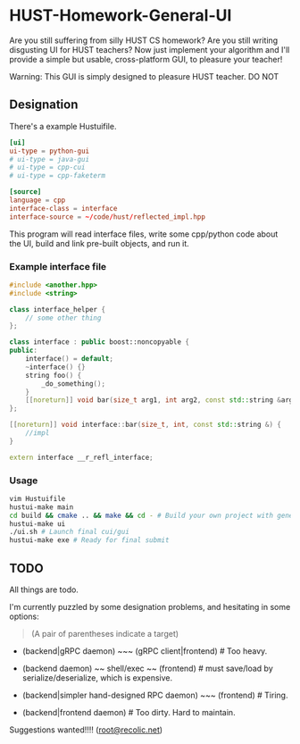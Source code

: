 # HUST-Homework-General-UI

Are you still suffering from silly HUST CS homework? Are you still writing disgusting UI for HUST teachers? Now just implement your algorithm and I'll provide a simple but usable, cross-platform GUI, to pleasure your teacher!

Warning: This GUI is simply designed to pleasure HUST teacher. DO NOT 

## Designation
There's a example Hustuifile.

```conf
[ui]
ui-type = python-gui
# ui-type = java-gui
# ui-type = cpp-cui
# ui-type = cpp-faketerm

[source]
language = cpp
interface-class = interface
interface-source = ~/code/hust/reflected_impl.hpp
```

This program will read interface files, write some cpp/python code about the UI, build and link pre-built objects, and run it.

### Example interface file
```C++
#include <another.hpp>
#include <string>

class interface_helper {
    // some other thing
};

class interface : public boost::noncopyable {
public:
    interface() = default;
    ~interface() {}
    string foo() {
        _do_something();
    }
    [[noreturn]] void bar(size_t arg1, int arg2, const std::string &arg3);
};

[[noreturn]] void interface::bar(size_t, int, const std::string &) {
    //impl
}

extern interface __r_refl_interface;
```

### Usage
```sh
vim Hustuifile
hustui-make main
cd build && cmake .. && make && cd - # Build your own project with generated main.cpp
hustui-make ui
./ui.sh # Launch final cui/gui
hustui-make exe # Ready for final submit
```

## TODO
All things are todo.

I'm currently puzzled by some designation problems, and hesitating in some options:

> (A pair of parentheses indicate a target)

- (backend|gRPC daemon) ~~~ (gRPC client|frontend) # Too heavy.

- (backend daemon) ~~ shell/exec ~~ (frontend) # must save/load by serialize/deserialize, which is expensive.

- (backend|simpler hand-designed RPC daemon) ~~~ (frontend) # Tiring.

- (backend|frontend daemon) # Too dirty. Hard to maintain.

Suggestions wanted!!!! (root@recolic.net)